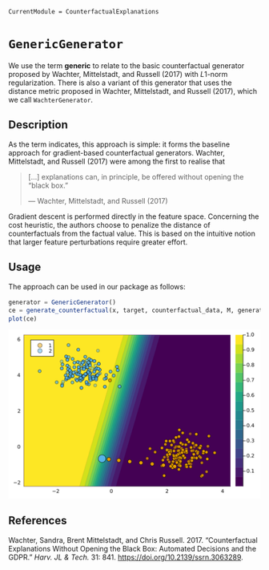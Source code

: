 

``` @meta
CurrentModule = CounterfactualExplanations 
```

# `GenericGenerator`

We use the term **generic** to relate to the basic counterfactual generator proposed by Wachter, Mittelstadt, and Russell (2017) with $L1$-norm regularization. There is also a variant of this generator that uses the distance metric proposed in Wachter, Mittelstadt, and Russell (2017), which we call `WachterGenerator`.

## Description

As the term indicates, this approach is simple: it forms the baseline approach for gradient-based counterfactual generators. Wachter, Mittelstadt, and Russell (2017) were among the first to realise that

> \[…\] explanations can, in principle, be offered without opening the “black box.”
>
> — Wachter, Mittelstadt, and Russell (2017)

Gradient descent is performed directly in the feature space. Concerning the cost heuristic, the authors choose to penalize the distance of counterfactuals from the factual value. This is based on the intuitive notion that larger feature perturbations require greater effort.

## Usage

The approach can be used in our package as follows:

``` julia
generator = GenericGenerator()
ce = generate_counterfactual(x, target, counterfactual_data, M, generator)
plot(ce)
```

![](generic_files/figure-commonmark/cell-3-output-1.svg)

## References

Wachter, Sandra, Brent Mittelstadt, and Chris Russell. 2017. “Counterfactual Explanations Without Opening the Black Box: Automated Decisions and the GDPR.” *Harv. JL & Tech.* 31: 841. <https://doi.org/10.2139/ssrn.3063289>.
